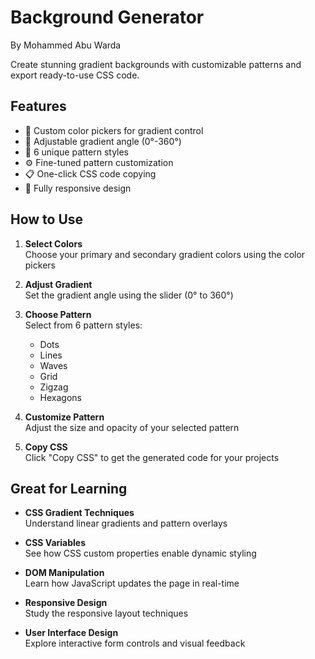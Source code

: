 # Background Generator
By Mohammed Abu Warda


Create stunning gradient backgrounds with customizable patterns and export ready-to-use CSS code.

## Features

- 🎨 Custom color pickers for gradient control
- 🔄 Adjustable gradient angle (0°-360°)
- 🌈 6 unique pattern styles
- ⚙️ Fine-tuned pattern customization
- 📋 One-click CSS code copying
- 📱 Fully responsive design

## How to Use

1. **Select Colors**  
   Choose your primary and secondary gradient colors using the color pickers

2. **Adjust Gradient**  
   Set the gradient angle using the slider (0° to 360°)

3. **Choose Pattern**  
   Select from 6 pattern styles:
   - Dots
   - Lines
   - Waves
   - Grid
   - Zigzag
   - Hexagons

4. **Customize Pattern**  
   Adjust the size and opacity of your selected pattern

5. **Copy CSS**  
   Click "Copy CSS" to get the generated code for your projects

## Great for Learning

- **CSS Gradient Techniques**  
  Understand linear gradients and pattern overlays

- **CSS Variables**  
  See how CSS custom properties enable dynamic styling

- **DOM Manipulation**  
  Learn how JavaScript updates the page in real-time

- **Responsive Design**  
  Study the responsive layout techniques

- **User Interface Design**  
  Explore interactive form controls and visual feedback
